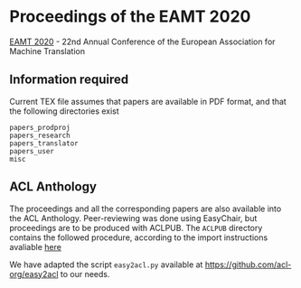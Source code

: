 # Proceedings of the EAMT 2020 
[EAMT 2020](https://eamt2020.inesc-id.pt/) - 22nd Annual Conference of the European Association for Machine Translation



## Information required

Current TEX file assumes that papers are available in PDF format, and that the following directories exist

    papers_prodproj
    papers_research 
    papers_translator
    papers_user
    misc
    
## ACL Anthology

The proceedings and all the corresponding papers are also available into the ACL Anthology. 
Peer-reviewing was done using EasyChair, but proceedings are to be produced with ACLPUB.
The `ACLPUB` directory contains the followed procedure, according to the import instructions avaliable [here](https://www.aclweb.org/anthology/info/contrib/)
  
We have adapted the script `easy2acl.py` available at https://github.com/acl-org/easy2acl to our needs.
